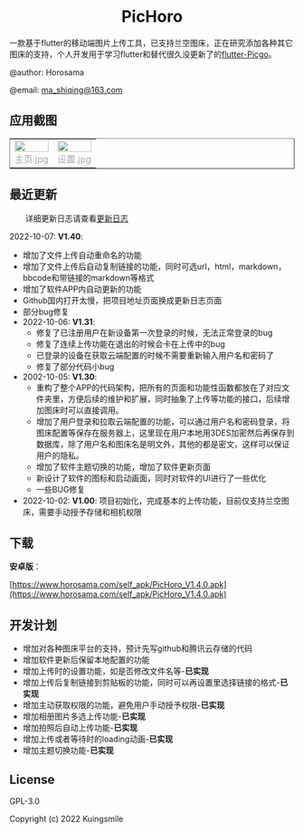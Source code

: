 
<div align="center">
  <img src="http://imgx.horosama.com/admin_uploads/2022/10/2022_10_05_633d79e401694.png" alt="">
  <h1>PicHoro</h1>
</div>

一款基于flutter的移动端图片上传工具，已支持兰空图床，正在研究添加各种其它图床的支持，个人开发用于学习flutter和替代很久没更新了的[flutter-Picgo](https://github.com/PicGo/flutter-picgo)。

@author: Horosama

@email: ma_shiqing@163.com

## 应用截图

<table rules="none" align="center" border="none">
<tr border="none">
<td border="none">
<center>
<img src="http://imgx.horosama.com/admin_uploads/2022/10/2022_10_07_633f92429faf6.jpg" width="100%" />
<br/>
<font color="AAAAAA">主页.jpg</font>
</center>
</td>
<td border="none">
<center>
<img src="http://imgx.horosama.com/admin_uploads/2022/10/2022_10_07_633f9f49cf071.jpg" width="100%" />
<br/>
<font color="AAAAAA">设置.jpg</font>
</center>
</td>
</tr>
</table>

## 最近更新

  详细更新日志请查看[更新日志](https://github.com/Kuingsmile/PicHoro/blob/main/Version_update_log.md "更新日志")

2022-10-07: **V1.40**:
  - 增加了文件上传自动重命名的功能
  - 增加了文件上传后自动复制链接的功能，同时可选url，html，markdown，bbcode和带链接的markdown等格式
  - 增加了软件APP内自动更新的功能
  - Github国内打开太慢，把项目地址页面换成更新日志页面
  - 部分bug修复
- 2022-10-06: **V1.31**:
  - 修复了已注册用户在新设备第一次登录的时候，无法正常登录的bug
  - 修复了连续上传功能在退出的时候会卡在上传中的bug
  - 已登录的设备在获取云端配置的时候不需要重新输入用户名和密码了
  - 修复了部分代码小bug
- 2002-10-05: **V1.30**:
  - 重构了整个APP的代码架构，把所有的页面和功能性函数都放在了对应文件夹里，方便后续的维护和扩展，同时抽象了上传等功能的接口，后续增加图床时可以直接调用。
  - 增加了用户登录和拉取云端配置的功能，可以通过用户名和密码登录，将图床配置等保存在服务器上，这里现在用户本地用3DES加密然后再保存到数据库，除了用户名和图床名是明文外，其他的都是密文，这样可以保证用户的隐私。
  - 增加了软件主题切换的功能，增加了软件更新页面
  - 新设计了软件的图标和启动画面，同时对软件的UI进行了一些优化
  - 一些BUG修复
- 2022-10-02: **V1.00**: 项目初始化，完成基本的上传功能，目前仅支持兰空图床，需要手动授予存储和相机权限

## 下载

**安卓版**：

[https://www.horosama.com/self_apk/PicHoro_V1.4.0.apk](https://www.horosama.com/self_apk/PicHoro_V1.4.0.apk)

## 开发计划

- 增加对各种图床平台的支持，预计先写github和腾讯云存储的代码
- 增加软件更新后保留本地配置的功能
- 增加上传时的设置功能，如是否修改文件名等-**已实现**
- 增加上传后复制链接到剪贴板的功能，同时可以再设置里选择链接的格式-**已实现**
- 增加主动获取权限的功能，避免用户手动授予权限-**已实现**
- 增加相册图片多选上传功能-**已实现**
- 增加拍照后自动上传功能-**已实现**
- 增加上传或者等待时的loading动画-**已实现**
- 增加主题切换功能-**已实现**

## License

GPL-3.0

Copyright (c) 2022 Kuingsmile

